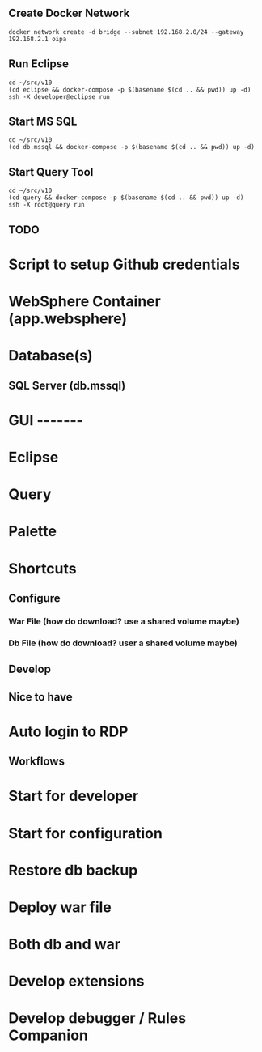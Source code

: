 ## Create Docker Network
```
docker network create -d bridge --subnet 192.168.2.0/24 --gateway 192.168.2.1 oipa
```

## Run Eclipse
```
cd ~/src/v10
(cd eclipse && docker-compose -p $(basename $(cd .. && pwd)) up -d)
ssh -X developer@eclipse run
```

## Start MS SQL
```
cd ~/src/v10
(cd db.mssql && docker-compose -p $(basename $(cd .. && pwd)) up -d)
```

## Start Query Tool
```
cd ~/src/v10
(cd query && docker-compose -p $(basename $(cd .. && pwd)) up -d)
ssh -X root@query run
```

## TODO
# Script to setup Github credentials
# WebSphere Container (app.websphere)
# Database(s)
## SQL Server (db.mssql)
# GUI -------
# Eclipse
# Query
# Palette
# Shortcuts
## Configure
### War File (how do download? use a shared volume maybe)
### Db File (how do download? user a shared volume maybe)
## Develop

## Nice to have
# Auto login to RDP


## Workflows
# Start for developer
# Start for configuration
# Restore db backup
# Deploy war file
# Both db and war
# Develop extensions
# Develop debugger / Rules Companion
